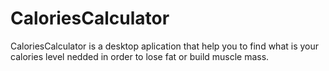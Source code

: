 # CaloriesCalculator
CaloriesCalculator is a desktop aplication that help you to find what is your calories level nedded in order to lose fat or build muscle mass.
